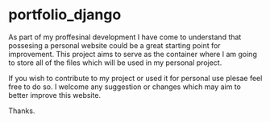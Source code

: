 # portfolio_django
As part of my proffesinal development I have come to understand that possesing a personal website 
could be a great starting point for improvement. This project aims to serve as the container where 
I am going to store all of the files which will be used in my personal project.

If you wish to contribute to my project or used it for personal use plesae feel free to do so. I 
welcome any suggestion or changes which may aim to better improve this website.

Thanks.
